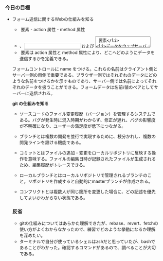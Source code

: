 ### 今日の目標
- フォーム送信に関するWebの仕組みを知る
  - <form> 要素
    - action 属性
    - method 属性
  - <label>、<input> および <textarea> 要素
  -  データをウェブサーバーに送信

- git の仕組みを知る

### 今日の積み上げ
**フォーム送信に関するWebの仕組みを知る**
- すべてのフォームは、以下のように <form> 要素から始まる
<form action="/my-handling-form-page" method="post">
</form>

- 属性は省略可能だが、少なくとも action 属性と method属性は常に設定する
  - action 属性は、フォームで収集したデータを送信すべき場所 (URL) を定義
  - method 属性は、データを送信するために使用する HTTP メソッド ( get または post ) を定義
- 連絡フォームはとてもシンプルで 3 つのテキストフィールドを持っており、それぞれに対応した <label> がついている
<form action="/my-handling-form-page" method="post">
 <ul>
  <li>
    <label for="name">Name:</label>
    <input type="text" id="name" name="user_name">
  </li>
  <li>
    <label for="mail">E-mail:</label>
    <input type="email" id="mail" name="user_email">
  </li>
  <li>
    <label for="msg">Message:</label>
    <textarea id="msg" name="user_message"></textarea>
  </li>
 </ul>
</form>

- <form> 要素は action 属性と method 属性により、どこへどのようにデータを送信するかを定義できる。
フォームコントロールに name をつける。これらの名前はクライアント側とサーバー側の両側で重要である。ブラウザー側ではそれぞれのデータにどのような名前をつけるかを示すものであり、サーバー側では名前によってそれぞれのデータを扱うことができる。フォームデータは名前/値のペアとしてサーバーに送信される。

**git の仕組みを知る**
- ソースコードのファイル変更履歴（バージョン）を管理するシステムである。バグが発生時に混入時期がわからず、修正が遅れ、バグの影響度が不明確になり、ユーザーの満足度が低下につながる。

- ブランチとは複数の開発を並行で実現するために、枝分かれし、複数の開発ラインを設ける機能である。
- コミットとはファイルの追加・変更をローカルリポジトリに反映する操作を意味する。ファイルの編集日時が記録されたファイルが生成されるため、編集履歴がトレースできる。
- ローカルブランチとはローカルリポジトリで管理されるブランチのこと。リポジトリを作成すると自動的にmasterブランチが作成される。
- コンフリクトとは複数人が同じ箇所を変更した場合に、どの記述を優先してよいかわからない状態である。

### 反省
- gitの仕組みについてはあらかた理解できたが、rebase、revert、fetchの使い方がよくわからなかったので、練習でどのような挙動になるか理解を深めたい。
- ターミナルで自分が使っているシェルはzshだと思っていたが、bashであることがわかった。確認するコマンドがあるので、調べることが大切である。